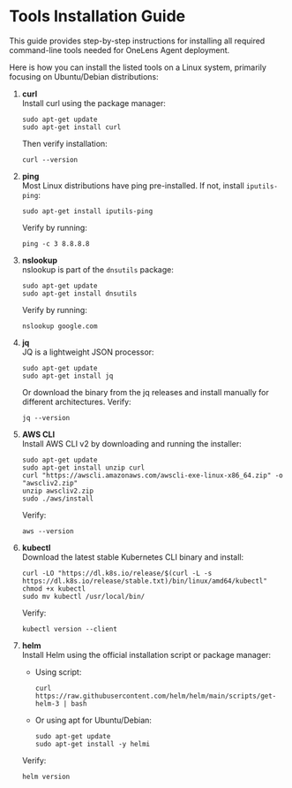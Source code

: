 # Tools Installation Guide

This guide provides step-by-step instructions for installing all required command-line tools needed for OneLens Agent deployment.

Here is how you can install the listed tools on a Linux system, primarily focusing on Ubuntu/Debian distributions:

1. **curl**  
   Install curl using the package manager:  
   ```
   sudo apt-get update
   sudo apt-get install curl
   ```
   Then verify installation:  
   ```
   curl --version
   ```

2. **ping**  
   Most Linux distributions have ping pre-installed. If not, install `iputils-ping`:  
   ```
   sudo apt-get install iputils-ping
   ```
   Verify by running:  
   ```
   ping -c 3 8.8.8.8
   ```

3. **nslookup**  
   nslookup is part of the `dnsutils` package:  
   ```
   sudo apt-get update
   sudo apt-get install dnsutils
   ```
   Verify by running:  
   ```
   nslookup google.com
   ```

4. **jq**  
   JQ is a lightweight JSON processor:  
   ```
   sudo apt-get update
   sudo apt-get install jq
   ```
   Or download the binary from the jq releases and install manually for different architectures. Verify:  
   ```
   jq --version
   ```

5. **AWS CLI**  
   Install AWS CLI v2 by downloading and running the installer:  
   ```
   sudo apt-get update
   sudo apt-get install unzip curl
   curl "https://awscli.amazonaws.com/awscli-exe-linux-x86_64.zip" -o "awscliv2.zip"
   unzip awscliv2.zip
   sudo ./aws/install
   ```
   Verify:  
   ```
   aws --version
   ```

6. **kubectl**  
   Download the latest stable Kubernetes CLI binary and install:  
   ```
   curl -LO "https://dl.k8s.io/release/$(curl -L -s https://dl.k8s.io/release/stable.txt)/bin/linux/amd64/kubectl"
   chmod +x kubectl
   sudo mv kubectl /usr/local/bin/
   ```
   Verify:  
   ```
   kubectl version --client
   ```

7. **helm**  
   Install Helm using the official installation script or package manager:  
   - Using script:  
     ```
     curl https://raw.githubusercontent.com/helm/helm/main/scripts/get-helm-3 | bash
     ```
   - Or using apt for Ubuntu/Debian:  
     ```
     sudo apt-get update
     sudo apt-get install -y helmi
     ```
   Verify:  
   ```
   helm version
   ```